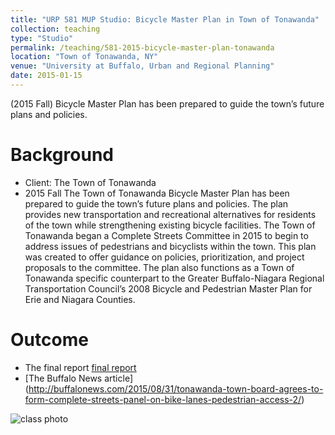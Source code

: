 ```yaml
---
title: "URP 581 MUP Studio: Bicycle Master Plan in Town of Tonawanda"
collection: teaching
type: "Studio"
permalink: /teaching/581-2015-bicycle-master-plan-tonawanda
location: "Town of Tonawanda, NY"
venue: "University at Buffalo, Urban and Regional Planning"
date: 2015-01-15
---
```


(2015 Fall) Bicycle Master Plan has been prepared to guide the town’s future plans and policies. 

# Background
* Client: The Town of Tonawanda
* 2015 Fall
The Town of Tonawanda Bicycle Master Plan has been prepared to guide the town’s future plans and policies. The plan provides new transportation and recreational alternatives for residents of the town while strengthening existing bicycle facilities. The Town of Tonawanda began a Complete Streets Committee in 2015 to begin to address issues of pedestrians and bicyclists within the town. This plan was created to offer guidance on policies, prioritization, and project proposals to the committee. The plan also functions as a Town of Tonawanda specific counterpart to the Greater Buffalo-Niagara Regional Transportation Council’s 2008 Bicycle and Pedestrian Master Plan for Erie and Niagara Counties.

# Outcome
* The final report [final report](files/urp581_2015fall_bike_masterplan_tonawanda_final_report.pdf)
* [The Buffalo News article] (http://buffalonews.com/2015/08/31/tonawanda-town-board-agrees-to-form-complete-streets-panel-on-bike-lanes-pedestrian-access-2/)

![class photo](image/RailstoTrailsKenmoreAve9_J-1.jpg)